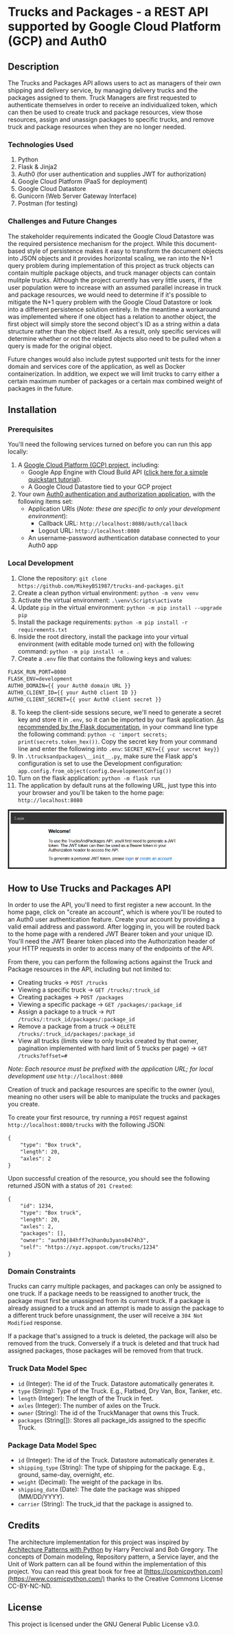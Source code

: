 # Trucks and Packages - a REST API supported by Google Cloud Platform (GCP) and Auth0
## Description
The Trucks and Packages API allows users to act as managers of their own shipping and delivery service, by managing delivery trucks and the packages assigned to them. Truck Managers are first requested to authenticate themselves in order to receive an individualized token, which can then be used to create truck and package resources, view those resources, assign and unassign packages to specific trucks, and remove truck and package resources when they are no longer needed.

### Technologies Used
1. Python
2. Flask & Jinja2
3. Auth0 (for user authentication and supplies JWT for authorization)
4. Google Cloud Platform (PaaS for deployment)
5. Google Cloud Datastore
6. Gunicorn (Web Server Gateway Interface)
7. Postman (for testing)

### Challenges and Future Changes
The stakeholder requirements indicated the Google Cloud Datastore was the required persistence mechanism for the project. While this document-based style of persistence makes it easy to transform the document objects into JSON objects and it provides horizontal scaling, we ran into the N+1 query problem during implementation of this project as truck objects can contain multiple package objects, and truck manager objects can contain mulitple trucks. Although the project currently has very little users, if the user population were to increase with an assumed parallel increase in truck and package resources, we would need to determine if it's possible to mitigate the N+1 query problem with the Google Cloud Datastore or look into a different persistence solution entirely. In the meantime a workaround was implemented where if one object has a relation to another object, the first object will simply store the second object's ID as a string within a data structure rather than the object itself. As a result, only specific services will determine whether or not the related objects also need to be pulled when a query is made for the original object.

Future changes would also include pytest supported unit tests for the inner domain and services core of the application, as well as Docker containerization. In addition, we expect we will limit trucks to carry either a certain maximum number of packages or a certain max combined weight of packages in the future.

## Installation
### Prerequisites
You'll need the following services turned on before you can run this app locally:
1. A [Google Cloud Platform (GCP) project](https://console.cloud.google.com/projectselector2/home), including:
    - Google App Engine with Cloud Build API ([click here for a simple quickstart tutorial](https://cloud.google.com/appengine/docs/standard/python3/create-app)).
    - A Google Cloud Datastore tied to your GCP project
2. Your own [Auth0 authentication and authorization application](https://auth0.com/), with the following items set:
    - Application URIs (*Note: these are specific to only your development environment*):
        - Callback URL: `http://localhost:8080/auth/callback`
        - Logout URL: `http://localhost:8080`
    - An username-password authentication database connected to your Auth0 app
### Local Development
1. Clone the repository: `git clone https://github.com/MikeyBS1987/trucks-and-packages.git`
2. Create a clean python virtual environment: `python -m venv venv`
3. Activate the virtual environment: `.\venv\Scripts\activate`
4. Update `pip` in the virtual environment: `python -m pip install --upgrade pip`
5. Install the package requirements: `python -m pip install -r requirements.txt`
6. Inside the root directory, install the package into your virtual environment (with editable mode turned on) with the following command: `python -m pip install -e .`
7. Create a `.env` file that contains the following keys and values:
```
FLASK_RUN_PORT=8080
FLASK_ENV=development
AUTH0_DOMAIN={{ your Auth0 domain URL }}
AUTH0_CLIENT_ID={{ your Auth0 client ID }}
AUTH0_CLIENT_SECRET={{ your Auth0 client secret }}
```
8. To keep the client-side sessions secure, we'll need to generate a secret key and store it in `.env`, so it can be imported by our flask application. [As recommended by the Flask documentation](https://flask.palletsprojects.com/en/2.1.x/config/), in your command line type the following command: `python -c 'import secrets; print(secrets.token_hex())`. Copy the secret key from your command line and enter the following into `.env`: `SECRET_KEY={{ your secret key}}`
8. In `.\trucksandpackages\__init__.py`, make sure the Flask app's configuration is set to use the Development configuration: `app.config.from_object(config.DevelopmentConfig())`
9. Turn on the flask application: `python -m flask run`
10. The application by default runs at the following URL, just type this into your browser and you'll be taken to the home page: `http://localhost:8080`
<img src="docs/images/home.PNG" alt="home page" title="Home" style="border-style: solid;">

## How to Use Trucks and Packages API
In order to use the API, you'll need to first register a new account. In the home page, click on "create an account", which is where you'll be routed to an Auth0 user authentication feature. Create your account by providing a valid email address and password. After logging in, you will be routed back to the home page with a rendered JWT Bearer token and your unique ID. You'll need the JWT Bearer token placed into the Authorization header of your HTTP requests in order to access many of the endpoints of the API.

From there, you can perform the following actions against the Truck and Package resources in the API, including but not limited to:

- Creating trucks -> `POST /trucks`
- Viewing a specific truck -> `GET /trucks/:truck_id`
- Creating packages -> `POST /packages`
- Viewing a specific package -> `GET /packages/:package_id`
- Assign a package to a truck -> `PUT /trucks/:truck_id/packages/:package_id`
- Remove a package from a truck -> `DELETE /trucks/:truck_id/packages/:package_id`
- View all trucks (limits view to only trucks created by that owner, pagination implemented with hard limit of 5 trucks per page) -> `GET /trucks?offset=#`

*Note: Each resource must be prefixed with the application URL; for local development use* `http://localhost:8080`

Creation of truck and package resources are specific to the owner (you), meaning no other users will be able to manipulate the trucks and packages you create.

To create your first resource, try running a `POST` request against `http://localhost:8080/trucks` with the following JSON:

```
{
    "type": "Box truck",
    "length": 20,
    "axles": 2
}
```

Upon successful creation of the resource, you should see the following returned JSON with a status of `201 Created`:

```
{
    "id": 1234,
    "type": "Box truck",
    "length": 20,
    "axles": 2,
    "packages": [],
    "owner": "auth0|84hff7e3han0u3yans0474h3",
    "self": "https://xyz.appspot.com/trucks/1234"
}
```
### Domain Constraints
Trucks can carry multiple packages, and packages can only be assigned to one truck. If a package needs to be reassigned to another truck, the package must first be unassigned from its current truck. If a package is already assigned to a truck and an attempt is made to assign the package to a different truck before unassignment, the user will receive a `304 Not Modified` response.

If a package that's assigned to a truck is deleted, the package will also be removed from the truck. Conversely if a truck is deleted and that truck had assigned packages, those packages will be removed from that truck.

### Truck Data Model Spec
- `id` (Integer): The id of the Truck. Datastore automatically generates it.
- `type` (String): Type of the Truck. E.g., Flatbed, Dry Van, Box, Tanker, etc.
- `length` (Integer): The length of the Truck in feet.
- `axles` (Integer): The number of axles on the Truck.
- `owner` (String): The id of the TruckManager that owns this Truck.
- `packages` (String[]): Stores all package_ids assigned to the specific Truck.

### Package Data Model Spec
- `id` (Integer): The id of the Truck. Datastore automatically generates it.
- `shipping_type` (String): The type of shipping for the package. E.g., ground, same-day, overnight, etc.
- `weight` (Decimal): The weight of the package in lbs.
- `shipping_date` (Date): The date the package was shipped (MM/DD/YYYY).
- `carrier` (String): The truck_id that the package is assigned to.

## Credits
The architecture implementation for this project was inspired by [Architecture Patterns with Python](https://www.cosmicpython.com/) by Harry Percival and Bob Gregory. The concepts of Domain modeling, Repository pattern, a Service layer, and the Unit of Work pattern can all be found within the implementation of this project. You can read this great book for free at [https://cosmicpython.com](https://www.cosmicpython.com/) thanks to the Creative Commons License CC-BY-NC-ND.

## License
This project is licensed under the GNU General Public License v3.0.